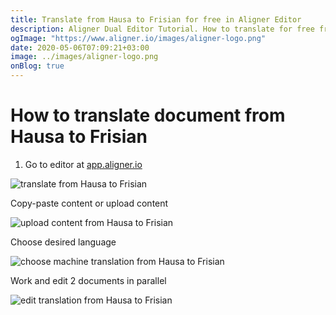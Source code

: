 ```yaml
---
title: Translate from Hausa to Frisian for free in Aligner Editor
description: Aligner Dual Editor Tutorial. How to translate for free from Hausa to Frisian. Aligner is multilingual document management platform. 
ogImage: "https://www.aligner.io/images/aligner-logo.png"
date: 2020-05-06T07:09:21+03:00
image: ../images/aligner-logo.png
onBlog: true
---
```


# How to translate document from Hausa to Frisian

1. Go to editor at [app.aligner.io](https://app.aligner.io "Aligner App web page")

![translate from Hausa to Frisian](../aligner-blank-editor.png "translate from Hausa to Frisian")

Copy-paste content or upload content

![upload content from Hausa to Frisian](../aligner-uploaded-document.png "upload content from Hausa to Frisian")

Choose desired language

![choose machine translation from Hausa to Frisian](../aligner-language-dropdown.png "choose machine translation from Hausa to Frisian")

Work and edit 2 documents in parallel

![edit translation from Hausa to Frisian](../aligner-double-sitded-editor.png "edit translation from Hausa to Frisian")

